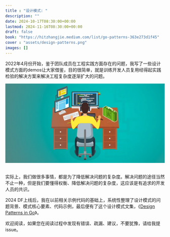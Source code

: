 ```yaml
---
title : "设计模式: "
description: ""
date: 2024-10-17T08:30:00+00:00
lastmod: 2024-11-16T08:30:00+00:00
draft: false
book: "https://hitzhangjie.medium.com/list/go-patterns-363e273d1f45"
cover : "assets/design-patterns.png"
images: []
---
```

2022年4月份开始，鉴于团队成员在工程实践方面存在的问题，我写了一些设计模式方面的demos让大家借鉴，目的很简单，就是训练开发人员复用经得起实践检验的解决方案来解决工程复杂度逐渐扩大的问题。

<div class="center" align="center" style="padding-bottom: 1rem;">
<img alt="design patterns" src="/books/assets/design-patterns.png"/>
</div>

实际上，我们做很多事情，都是为了降低解决问题的复杂度。解决问题的途径当然不止一种，但是我们要懂得权衡、降低解决问题的复杂度，这应该是有追求的开发人员的共识。

2024 DF上线后，我在以前相关示例代码的基础上，系统性整理了设计模式的问题背景、模式核心要素、代码示例，最后便有了这个设计模式文集，《[Design Patterns in Go](https://medium.com/@hitzhangjie/list/go-patterns-363e273d1f45)》。

欢迎阅读，如果您在阅读过程中发现有错误、疏漏、建议，不要犹豫，请给我提issue。
